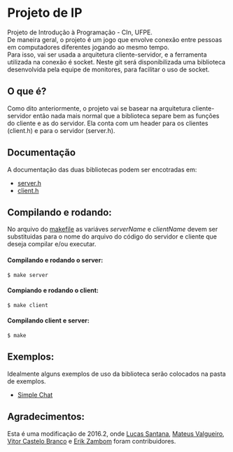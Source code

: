 # Projeto de IP

Projeto de Introdução à Programação - CIn, UFPE.  
De maneira geral, o projeto é um jogo que envolve conexão entre pessoas em computadores diferentes jogando ao mesmo tempo.  
Para isso, vai ser usada a arquitetura cliente-servidor, e a ferramenta utilizada na conexão é socket.
Neste git será disponibilizada uma biblioteca desenvolvida pela equipe de monitores, para facilitar o uso de socket.  

## O que é?

Como dito anteriormente, o projeto vai se basear na arquitetura cliente-servidor então nada mais normal que a biblioteca separe bem as funções do cliente e as do servidor. Ela conta com um header para os clientes (client.h) e para o servidor (server.h).

## Documentação
A documentação das duas bibliotecas podem ser encotradas em:

- [server.h](./server-doc.md)
- [client.h](./client-doc.md)


## Compilando e rodando:

No arquivo do [makefile](./makefile) as variáves _serverName_ e _clientName_ devem ser substituidas para o nome do arquivo do código do servidor e cliente que deseja compilar e/ou executar.  
#### Compilando e rodando o server:
	$ make server
#### Compiando e rodando o client:
	$ make client
#### Compilando client e server:
	$ make


## Exemplos:
Idealmente alguns exemplos de uso da biblioteca serão colocados na pasta de exemplos.
* [Simple Chat](./examples/simpleChatExplanation.md)


## Agradecimentos:
Esta é uma modificação de 2016.2, onde [Lucas Santana](https://github.com/luucasv/), [Mateus Valgueiro](https://github.com/Valgueiro), [Vitor Castelo Branco](https://github.com/vtcb) e [Erik Zambom](https://github.com/Zambom) foram contribuidores.
